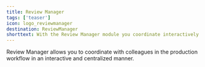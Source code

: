 ```yaml
---
title: Review Manager 
tags: ['teaser']
icon: logo_reviewmanager
destination: ReviewManager
shorttext: With the Review Manager module you coordinate interactively and centrally with colleagues in the production workflow. The Review Manager can be used to seamlessly document and organize annotations and updates of your layout files, images, and texts, for example.  
---
```

Review Manager allows you to coordinate with colleagues in the production workflow in an interactive and centralized manner. 